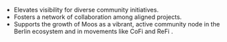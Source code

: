 
- Elevates visibility for diverse community initiatives.
- Fosters a network of collaboration among aligned projects.
- Supports the growth of Moos as a vibrant, active community node in the Berlin ecosystem and in movements like CoFi and ReFi .